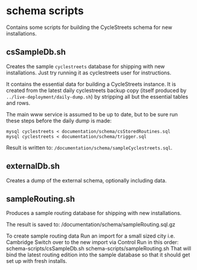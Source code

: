 # schema scripts

Contains some scripts for building the CycleStreets schema for new installations.


## csSampleDb.sh

Creates the sample `cyclestreets` database for shipping with new installations.
Just try running it as cyclestreets user for instructions.

It contains the essential data for building a CycleStreets instance.
It is created from the latest daily cyclestreets backup copy (itself produced by `../live-deployment/daily-dump.sh`) by stripping all but the essential tables and rows.

The main www service is assumed to be up to date, but to be sure run these steps before the daily dump is made:

```shell
mysql cyclestreets < documentation/schema/csStoredRoutines.sql
mysql cyclestreets < documentation/schema/trigger.sql
```

Result is written to: `/documentation/schema/sampleCyclestreets.sql`.


## externalDb.sh

Creates a dump of the external schema, optionally including data.


## sampleRouting.sh

Produces a sample routing database for shipping with new installations.

The result is saved to:
/documentation/schema/sampleRouting.sql.gz


To create sample routing data
    Run an import for a small sized city i.e. Cambridge
    Switch over to the new import via Control
    Run in this order:
    schema-scripts/csSampleDb.sh
    schema-scripts/sampleRouting.sh
    That will bind the latest routing edition into the sample database so that it should get set up with fresh installs.
